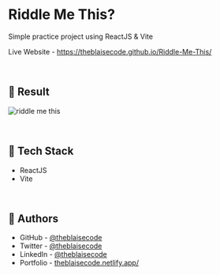 # Riddle Me This?
Simple practice project using ReactJS & Vite

Live Website - https://theblaisecode.github.io/Riddle-Me-This/

<br/>

## 🔶 Result
![riddle me this](https://github.com/theblaisecode/Riddle-Me-This/assets/89015653/1c350fd9-5e68-43d3-bf46-280aa3416535)

<br/>

## 🔶 Tech Stack

- ReactJS
- Vite

<br/>

## 🔶 Authors

- GitHub - [@theblaisecode](https://github.com/theblaisecode)
- Twitter - [@theblaisecode](https://twitter.com/theblaisecode)
- LinkedIn - [@theblaisecode](https://www.linkedin.com/in/theblaisecode)
- Portfolio - [theblaisecode.netlify.app/](https://theblaisecode.netlify.app/)
